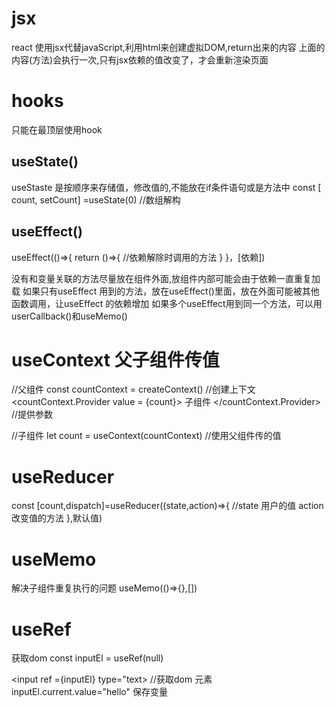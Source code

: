 # jsx 
react 使用jsx代替javaScript,利用html来创建虚拟DOM,return出来的内容
上面的内容(方法)会执行一次,只有jsx依赖的值改变了，才会重新渲染页面

# hooks
只能在最顶层使用hook

## useState()
useStaste 是按顺序来存储值，修改值的,不能放在if条件语句或是方法中
const [ count, setCount] =useState(0) //数组解构

## useEffect()

useEffect(()=>{
  return ()=>{
    //依赖解除时调用的方法
  }
}，[依赖])

没有和变量关联的方法尽量放在组件外面,放组件内部可能会由于依赖一直重复加载
如果只有useEffect 用到的方法，放在useEffect()里面，放在外面可能被其他函数调用，让useEffect 的依赖增加
如果多个useEffect用到同一个方法，可以用userCallback()和useMemo()

# useContext 父子组件传值

//父组件
const countContext = createContext()  //创建上下文
<countContext.Provider value = {count}> 子组件 </countContext.Provider> //提供参数

//子组件
let count = useContext(countContext) //使用父组件传的值

# useReducer
const [count,dispatch]=useReducer((state,action)=>{
    //state 用户的值 action 改变值的方法
},默认值)

# useMemo
解决子组件重复执行的问题
useMemo(()=>{},[])

# useRef
获取dom
const inputEl = useRef(null)

<input ref ={inputEl}  type="text> //获取dom 元素
 inputEl.current.value="hello"
 保存变量
 